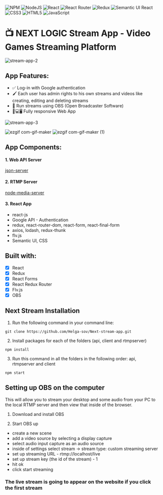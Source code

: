 ![NPM](https://img.shields.io/badge/NPM-%23000000.svg?style=for-the-badge&logo=npm&logoColor=white)
![NodeJS](https://img.shields.io/badge/node.js-6DA55F?style=for-the-badge&logo=node.js&logoColor=white)
![React](https://img.shields.io/badge/react-%2320232a.svg?style=for-the-badge&logo=react&logoColor=%2361DAFB)
![React Router](https://img.shields.io/badge/React_Router-CA4245?style=for-the-badge&logo=react-router&logoColor=white)
![Redux](https://img.shields.io/badge/redux-%23593d88.svg?style=for-the-badge&logo=redux&logoColor=white)
![Semantic UI React](https://img.shields.io/badge/Semantic%20UI%20React-%2335BDB2.svg?style=for-the-badge&logo=SemanticUIReact&logoColor=white)
![CSS3](https://img.shields.io/badge/css3-%231572B6.svg?style=for-the-badge&logo=css3&logoColor=white)
![HTML5](https://img.shields.io/badge/html5-%23E34F26.svg?style=for-the-badge&logo=html5&logoColor=white)
![JavaScript](https://img.shields.io/badge/javascript-%23323330.svg?style=for-the-badge&logo=javascript&logoColor=%23F7DF1E)

# 📺 NEXT LOGIC Stream App - Video Games Streaming Platform 

![stream-app-2](https://user-images.githubusercontent.com/60555164/173631257-73028e83-93e8-4b29-b792-e19727a05278.PNG)

## App Features:

- ✅ Log-in with Google authentication
- 🖌 Each user has admin rights to his own streams and videos like creating, editing and deleting streams
- 🚀 Run streams using OBS (Open Broadcaster Software)
- 📱💻🖥 Fully responsive Web App

![stream-app-3](https://user-images.githubusercontent.com/60555164/173631238-0b7d83b7-3fe2-4e40-9009-70a488331c25.PNG)

![ezgif com-gif-maker](https://user-images.githubusercontent.com/60555164/173692448-4ed13694-062c-408c-ba6e-c36a598f538b.gif)
![ezgif com-gif-maker (1)](https://user-images.githubusercontent.com/60555164/173693269-8212b202-9225-4094-957a-2a9e16df5416.gif)


## App Components:

#### 1. Web API Server
[json-server](https://www.npmjs.com/package/json-server)
 
#### 2. RTMP Server
[node-media-server](https://github.com/illuspas/Node-Media-Server)

#### 3. React App
- react-js
- Google API - Authentication
- redux, react-router-dom, react-form, react-final-form
- axios, lodash, redux-thunk
- flv.js
- Semantic UI, CSS

## Built with:

- [x] React
- [x] Redux
- [x] React Forms
- [x] React Redux Router
- [x] Flv.js
- [x] OBS

## Next Stream Installation

1. Run the following command in your command line:

```
git clone https://github.com/Helga-sov/Next-stream-app.git
```

2. Install packages for each of the folders (api, client and rtmpserver)

```
npm install
```

3. Run this command in all the folders in the following order: api, rtmpserver and client

```
npm start
```

## Setting up OBS on the computer
This will allow you to stream your desktop and some audio from your PC to the local RTMP server and then view that inside of the browser.

1. Download and install OBS

2. Start OBS up

- create a new scene
- add a video source by selecting a display capture
- select audio input capture as an audio source
- inside of settings select stream -> stream type: custom streaming server
- set up streaming URL - rtmp://localhost/live
- set up stream key (the id of the stream) - 1
- hit ok
- click start streaming

### The live stream is going to appear on the website if you click the first stream


